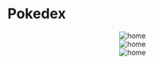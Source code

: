 # Pokedex

<div align="center">
  <img src="https://github.com/GuilhermePMedeiros/pokedex/assets/74070432/e4d59a82-7bac-4739-9809-3d9d67f0b860" alt="home">
</div>
<div align="center">
  <img src="https://github.com/GuilhermePMedeiros/pokedex/assets/74070432/e4d59a82-7bac-4739-9809-3d9d67f0b860" alt="home">
</div>
<div align="center">
  <img src="https://github.com/GuilhermePMedeiros/pokedex/assets/74070432/e4d59a82-7bac-4739-9809-3d9d67f0b860" alt="home">
</div>
